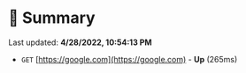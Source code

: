 # 📖 Summary
Last updated: **4/28/2022, 10:54:13 PM**

- `GET` [https://google.com](https://google.com) - **Up** (265ms)
